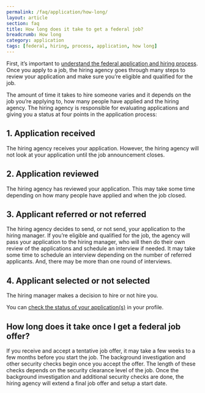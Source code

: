 ```yaml
---
permalink: /faq/application/how-long/
layout: article
section: faq
title: How long does it take to get a federal job?
breadcrumb: How long
category: application
tags: [federal, hiring, process, application, how long]
---
```


First, it’s important to [understand the federal application and hiring process](../process/). Once you apply to a job, the hiring agency goes through many steps to review your application and make sure you’re eligible and qualified for the job.

The amount of time it takes to hire someone varies and it depends on the job you’re applying to, how many people have applied and the hiring agency. The hiring agency is responsible for evaluating applications and giving you a status at four points in the application process:

## 1. Application received
The hiring agency receives your application. However, the hiring agency will not look at your application until the job announcement closes.

## 2. Application reviewed
The hiring agency has reviewed your application. This may take some time depending on how many people have applied and when the job closed. 

## 3. Applicant referred or not referred
The hiring agency decides to send, or not send, your application to the hiring manager. If you’re eligible and qualified for the job, the agency will pass your application to the hiring manager, who will then do their own review of the applications and schedule an interview if needed. It may take some time to schedule an interview depending on the number of referred applicants. And, there may be more than one round of interviews.

## 4. Applicant selected or not selected
The hiring manager makes a decision to hire or not hire you.

You can [check the status of your application(s)](../../../how-to/application/status/) in your profile. 

## How long does it take once I get a federal job offer?
If you receive and accept a tentative job offer, it may take a few weeks to a few months before you start the job.  The background investigation and other security checks begin once you accept the offer. The length of these checks depends on the security clearance level of the job. Once the background investigation and additional security checks are done, the hiring agency will extend a final job offer and setup a start date.

